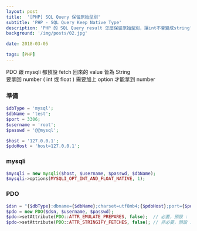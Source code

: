 ```yaml
---
layout: post
title:  '[PHP] SQL Query 保留原始型別'
subtitle: 'PHP - SQL Query Keep Native Type'
description: 'PHP 的 SQL Query result 怎麼保留原始型別，讓int不會變成string'
background: '/img/posts/02.jpg'

date: 2018-03-05

tags: [PHP]
---
```


PDO 跟 mysqli 都預設 fetch 回來的 value 皆為 String  
要拿回 number ( int 或 float ) 需要加上 option 才能拿到 number

### 準備
```php
$dbType = 'mysql';
$dbName = 'test';
$port = 3306;
$username = 'root';
$passwd = '@@mysql';

$host = '127.0.0.1';
$pdoHost = 'host=127.0.0.1';
```

### mysqli
```php
$mysqli = new mysqli($host, $username, $passwd, $dbName);
$mysqli->options(MYSQLI_OPT_INT_AND_FLOAT_NATIVE, 1);
```


### PDO
```php
$dsn = "{$dbType}:dbname={$dbName};charset=utf8mb4;{$pdoHost};port={$port}";
$pdo = new PDO($dsn, $username, $passwd);
$pdo->setAttribute(PDO::ATTR_EMULATE_PREPARES, false);  // 必要，預設 : true
$pdo->setAttribute(PDO::ATTR_STRINGIFY_FETCHES, false); // 非必要，預設 : false
```